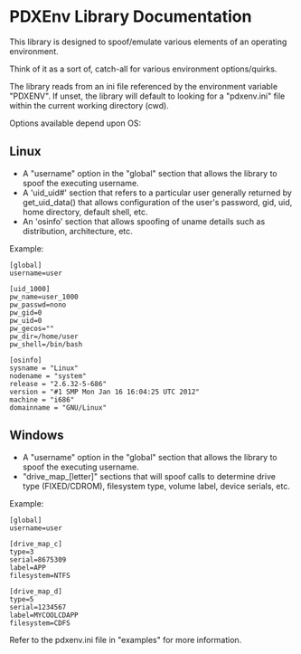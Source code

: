 # PDXEnv Library Documentation

This library is designed to spoof/emulate various elements of an operating environment.

Think of it as a sort of, catch-all for various environment options/quirks.

The library reads from an ini file referenced by the environment variable "PDXENV". If unset, the library will default to looking for a "pdxenv.ini" file within the current working directory (cwd).

Options available depend upon OS:

## Linux

- A "username" option in the "global" section that allows the library to spoof the executing username.
- A 'uid_uid#' section that refers to a particular user generally returned by get_uid_data() that allows configuration of the user's password, gid, uid, home directory, default shell, etc.
- An 'osinfo' section that allows spoofing of uname details such as distribution, architecture, etc.

Example:
```
[global]
username=user

[uid_1000]
pw_name=user_1000
pw_passwd=nono
pw_gid=0
pw_uid=0
pw_gecos=""
pw_dir=/home/user
pw_shell=/bin/bash

[osinfo]
sysname = "Linux"
nodename = "system"
release = "2.6.32-5-686"
version = "#1 SMP Mon Jan 16 16:04:25 UTC 2012"
machine = "i686"
domainname = "GNU/Linux"

```

## Windows

- A "username" option in the "global" section that allows the library to spoof the executing username.
- "drive_map_[letter]" sections that will spoof calls to determine drive type (FIXED/CDROM), filesystem type, volume label, device serials, etc.

Example:
```
[global]
username=user

[drive_map_c]
type=3
serial=8675309
label=APP
filesystem=NTFS

[drive_map_d]
type=5
serial=1234567
label=MYCOOLCDAPP
filesystem=CDFS
```

Refer to the pdxenv.ini file in "examples" for more information.